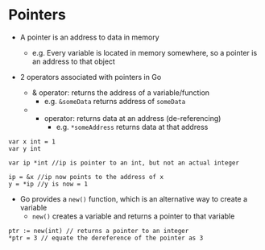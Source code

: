 # Pointers

- A pointer is an address to data in memory
    - e.g. Every variable is located in memory somewhere, so a pointer is an address to that object

- 2 operators associated with pointers in Go
    - & operator: returns the address of a variable/function
        - e.g. `&someData` returns address of `someData`
    - * operator: returns data at an address (de-referencing)
        - e.g. `*someAddress` returns data at that address

```
var x int = 1
var y int

var ip *int //ip is pointer to an int, but not an actual integer

ip = &x //ip now points to the address of x
y = *ip //y is now = 1
```

- Go provides a `new()` function, which is an alternative way to create a variable
    - `new()` creates a variable and returns a pointer to that variable

```
ptr := new(int) // returns a pointer to an integer
*ptr = 3 // equate the dereference of the pointer as 3
```